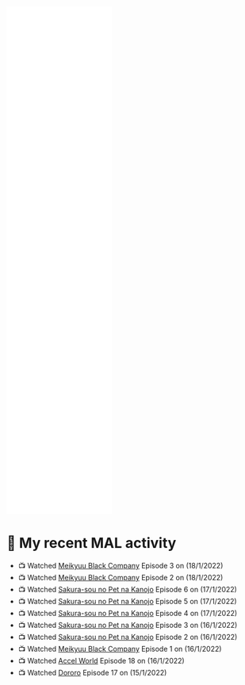 ![Metrics](https://github.com/noxan-dev/noxan-dev/blob/main/github-metrics.svg)

# 🌸 My recent MAL activity

<!-- MAL_ACTIVITY:start -->

- 📺 Watched [Meikyuu Black Company](https://myanimelist.net/anime/42340) Episode 3 on (18/1/2022)
- 📺 Watched [Meikyuu Black Company](https://myanimelist.net/anime/42340) Episode 2 on (18/1/2022)
- 📺 Watched [Sakura-sou no Pet na Kanojo](https://myanimelist.net/anime/13759) Episode 6 on (17/1/2022)
- 📺 Watched [Sakura-sou no Pet na Kanojo](https://myanimelist.net/anime/13759) Episode 5 on (17/1/2022)
- 📺 Watched [Sakura-sou no Pet na Kanojo](https://myanimelist.net/anime/13759) Episode 4 on (17/1/2022)
- 📺 Watched [Sakura-sou no Pet na Kanojo](https://myanimelist.net/anime/13759) Episode 3 on (16/1/2022)
- 📺 Watched [Sakura-sou no Pet na Kanojo](https://myanimelist.net/anime/13759) Episode 2 on (16/1/2022)
- 📺 Watched [Meikyuu Black Company](https://myanimelist.net/anime/42340) Episode 1 on (16/1/2022)
- 📺 Watched [Accel World](https://myanimelist.net/anime/11759) Episode 18 on (16/1/2022)
- 📺 Watched [Dororo](https://myanimelist.net/anime/37520) Episode 17 on (15/1/2022)

<!-- MAL_ACTIVITY:end -->
